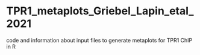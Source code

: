 # TPR1_metaplots_Griebel_Lapin_etal_2021
code and information about input files to generate metaplots for TPR1 ChIP in R
